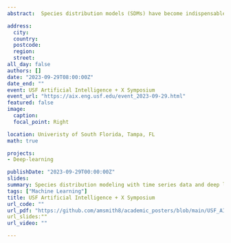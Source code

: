 ```yaml
---
abstract:  Species distribution models (SDMs) have become indispensable tools for relating species occurrences to environmental conditions. Most commonly, these models utilize machine learning algorithms to statistically evaluate environmental covariates and determine the relative suitability of locations on the landscape.  Currently these models are limited to static predictors, usually constructed from averaging climate data data over extended periods.  However, almost all factors driving species distributions are temporally dynamic.  That is, their state changes with time, a property often poorly represented, or entirely missing, from SDMs. A more subtle, common omission in predictors used in SDMs concerns with the order in which events take place.  One way to robustly address these limitations is by calibrating SDMS that consider the full representation pf spatial and temporal variability in predictor sets.  Recent architectures of deep learning neural networks allow dealing with fully explicit spatiotemporal dynamics, thus fitting SDMs without the need to simplify temporal and spatial dimensions of predictor data. We present a deep learning based SDM approach that uses time series of spatial data for a variety of taxa and compare these models to conventional methods. Deep learning approaches consistently provided high performing models while avoiding the use of pre-processed predictor sets that can obscure relevant aspects if environmental variation.   

address:
  city:
  country: 
  postcode: 
  region: 
  street: 
all_day: false
authors: []
date: "2023-09-29T08:00:00Z"
date_end: ""
event: USF Artificial Intelligence + X Symposium
event_url: "https://aix.eng.usf.edu/event_2023-09-29.html"
featured: false
image:
  caption: 
  focal_point: Right

location: Univeristy of South Florida, Tampa, FL
math: true

projects:
- Deep-learning

publishDate: "2023-09-29T00:00:00Z"
slides: 
summary: Species distribution modeling with time series data and deep learning
tags: ["Machine Learning"]
title: USF Artificial Intelligence + X Symposium
url_code: ""
url_pdf: "https://github.com/amsmith8/academic_posters/blob/main/USF_AI_poster.pdf"
url_slides:"" 
url_video: ""

---
```



